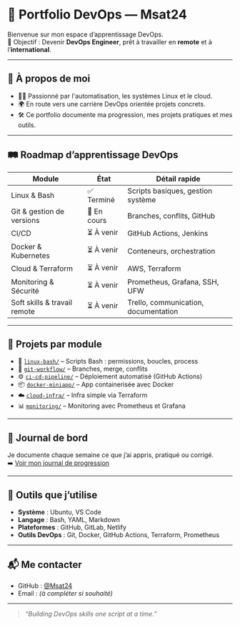 # 🧰 Portfolio DevOps — Msat24

Bienvenue sur mon espace d’apprentissage DevOps.  
🎯 Objectif : Devenir **DevOps Engineer**, prêt à travailler en **remote** et à l’**international**.

---

## 🌱 À propos de moi

- 👨‍💻 Passionné par l'automatisation, les systèmes Linux et le cloud.
- 🌍 En route vers une carrière DevOps orientée projets concrets.
- 🛠️ Ce portfolio documente ma progression, mes projets pratiques et mes outils.

---

## 🛤️ Roadmap d’apprentissage DevOps

| Module                        | État       | Détail rapide                        |
|------------------------------|------------|--------------------------------------|
| Linux & Bash                 | ✅ Terminé | Scripts basiques, gestion système    |
| Git & gestion de versions    | 🔄 En cours| Branches, conflits, GitHub           |
| CI/CD                        | ⏳ À venir | GitHub Actions, Jenkins              |
| Docker & Kubernetes          | ⏳ À venir | Conteneurs, orchestration            |
| Cloud & Terraform            | ⏳ À venir | AWS, Terraform                       |
| Monitoring & Sécurité        | ⏳ À venir | Prometheus, Grafana, SSH, UFW        |
| Soft skills & travail remote | ⏳ À venir | Trello, communication, documentation |

---

## 📁 Projets par module

- 🔧 [`linux-bash/`](./projects/linux-bash) – Scripts Bash : permissions, boucles, process
- 🧪 [`git-workflow/`](./projects/git-workflow) – Branches, merge, conflits
- ⚙️ [`ci-cd-pipeline/`](./projects/ci-cd-pipeline) – Déploiement automatisé (GitHub Actions)
- 📦 [`docker-miniapp/`](./projects/docker-miniapp) – App containerisée avec Docker
- ☁️ [`cloud-infra/`](./projects/cloud-infra) – Infra simple via Terraform
- 📊 [`monitoring/`](./projects/monitoring) – Monitoring avec Prometheus et Grafana

---

## 📓 Journal de bord

Je documente chaque semaine ce que j’ai appris, pratiqué ou corrigé.  
➡️ [Voir mon journal de progression](./progress/README.md)

---

## 🧰 Outils que j’utilise

- **Système** : Ubuntu, VS Code
- **Langage** : Bash, YAML, Markdown
- **Plateformes** : GitHub, GitLab, Netlify
- **Outils DevOps** : Git, Docker, GitHub Actions, Terraform, Prometheus

---

## 📬 Me contacter

- GitHub : [@Msat24](https://github.com/Msat24)
- Email : *(à compléter si souhaité)*

---

> *“Building DevOps skills one script at a time.”*

